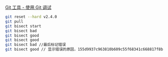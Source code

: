 [Git 工具 - 使用 Git 调试](https://git-scm.com/book/zh/v2/Git-%E5%B7%A5%E5%85%B7-%E4%BD%BF%E7%94%A8-Git-%E8%B0%83%E8%AF%95)
```bash
git reset --hard v2.4.0
git pull
git bisect start
git bisect bad
git bisect good
git bisect good
git bisect bad //最后标记错误
git bisect good // 显示错误的原因，155d9937c963810b609c55f68341c668817f8b18 is the first bad commit
````
